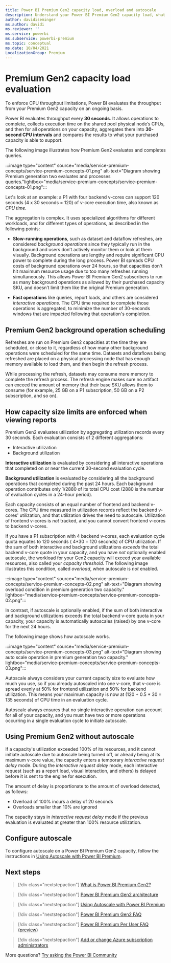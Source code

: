 ```yaml
---
title: Power BI Premium Gen2 capacity load, overload and autoscale
description: Understand your Power BI Premium Gen2 capacity load, what overload means and how to autoscale.
author: davidiseminger
ms.author: davidi
ms.reviewer: ''
ms.service: powerbi
ms.subservice: powerbi-premium
ms.topic: conceptual
ms.date: 10/04/2021
LocalizationGroup: Premium
---
```


# Premium Gen2 capacity load evaluation

To enforce CPU throughput limitations, Power BI evaluates the throughput from your Premium Gen2 capacity on an ongoing basis.

Power BI evaluates throughput every **30 seconds**. It allows operations to complete, collects execution time on the shared pool physical node’s CPUs, and then for all operations on your capacity, aggregates them into **30-second CPU intervals** and compares the results to what your purchased capacity is able to support.

The following image illustrates how Premium Gen2 evaluates and completes queries.

:::image type="content" source="media/service-premium-concepts/service-premium-concepts-01.png" alt-text="Diagram showing Premium generation two evaluates and processes queries."lightbox="media/service-premium-concepts/service-premium-concepts-01.png":::

Let's look at an example: a P1 with four backend v-cores can support 120 seconds (4 x 30 seconds = 120) of v-core execution time, also known as *CPU time*. 

The aggregation is complex. It uses specialized algorithms for different workloads, and for different types of operations, as described in the following points:

* **Slow-running operations**, such as dataset and dataflow refreshes, are considered *background operations* since they typically run in the background and users don’t actively monitor them or look at them visually. Background operations are lengthy and require significant CPU power to complete during the long process. Power BI spreads CPU costs of background operations over 24 hours, so that capacities don't hit maximum resource usage due to too many refreshes running simultaneously. This allows Power BI Premium Gen2 subscribers to run as many background operations as allowed by their purchased capacity SKU, and doesn’t limit them like the original Premium generation.

* **Fast operations** like queries, report loads, and others are considered *interactive operations*. The CPU time required to complete those operations is aggregated, to minimize the number of 30-seconds windows that are impacted following that operation's completion.

## Premium Gen2 background operation scheduling

Refreshes are run on Premium Gen2 capacities at the time they are scheduled, or close to it, regardless of how many other background operations were scheduled for the same time. Datasets and dataflows being refreshed are placed on a physical processing node that has enough memory available to load them, and then begin the refresh process. 

While processing the refresh, datasets may consume more memory to complete the refresh process. The refresh engine makes sure no artifact can exceed the amount of memory that their base SKU allows them to consume (for example, 25 GB on a P1 subscription, 50 GB on a P2 subscription, and so on).

## How capacity size limits are enforced when viewing reports

Premium Gen2 evaluates utilization by aggregating utilization records every 30 seconds. Each evaluation consists of 2 different aggregations:
* Interactive utilization
* Background utilization

**Interactive utilization** is evaluated by considering all interactive operations that completed on or near the current 30-second evaluation cycle.

**Background utilization** is evaluated by considering all the background operations that completed during the past 24 hours. Each background operation contributes only 1/2880 of its total CPU cost (2880 is the number of evaluation cycles in a 24-hour period).

Each capacity consists of an equal number of frontend and backend v-cores. The CPU time measured in utilization records reflect the backend v-cores' utilization, and that utilization drives the need to autoscale. Utilization of frontend v-cores is *not* tracked, and you cannot convert frontend v-cores to backend v-cores.

If you have a P1 subscription with 4 backend v-cores, each evaluation cycle quota equates to 120 seconds ( 4*30 = 120 seconds) of CPU utilization. If the sum of both interactive and background utilizations *exceeds* the total backend v-core quote in your capacity, and you have *not* optionally enabled autoscale, the workload for your Gen2 capacity will exceed your available resources, also called your *capacity threshold*. The following image illustrates this condition, called *overload*, when autoscale is *not* enabled.

:::image type="content" source="media/service-premium-concepts/service-premium-concepts-02.png" alt-text="Diagram showing overload condition in premium generation two capacity." lightbox="media/service-premium-concepts/service-premium-concepts-02.png":::

In contrast, if autoscale is optionally enabled, if the sum of both interactive and background utilizations exceeds the total backend v-core quota in your capacity, your capacity is automatically autoscales (raised) by one v-core for the next 24 hours.

The following image shows how autoscale works.

:::image type="content" source="media/service-premium-concepts/service-premium-concepts-03.png" alt-text="Diagram showing auto scale operation in premium generation two capacity." lightbox="media/service-premium-concepts/service-premium-concepts-03.png":::

Autoscale always considers your current capacity size to evaluate how much you use, so if you already autoscaled into one v-core, that v-core is spread evenly at 50% for frontend utilization and 50% for backend utilization. This means your maximum capacity is now at (120 + 0.5 * 30 = 135 seconds) of CPU time in an evaluation cycle.

Autoscale always ensures that no single interactive operation can account for all of your capacity, and you must have two or more operations occurring in a single evaluation cycle to initiate autoscale.

## Using Premium Gen2 without autoscale

If a capacity's utilization exceeded 100% of its resources, and it cannot initiate autoscale due to autoscale being turned off, or already being at its maximum v-core value, the capacity enters a temporary *interactive request delay* mode. During the *interactive request delay* mode, each interactive request (such as a report load, visual interaction, and others) is delayed before it is sent to the engine for execution. 

The amount of delay is proportionate to the amount of overload detected, as follows:
* Overload of 100% incurs a delay of 20 seconds
* Overloads smaller than 10% are ignored

The capacity stays in *interactive request delay* mode if the previous evaluation is evaluated at greater than 100% resource utilization.

## Configure autoscale

To configure autoscale on a Power BI Premium Gen2 capacity, follow the instructions in [Using Autoscale with Power BI Premium](service-premium-auto-scale.md).

## Next steps

>[!div class="nextstepaction"]
>[What is Power BI Premium Gen2?](service-premium-gen2-what-is.md)

>[!div class="nextstepaction"]
>[Power BI Premium Gen2 architecture](service-premium-architecture.md)

>[!div class="nextstepaction"]
>[Using Autoscale with Power BI Premium](service-premium-auto-scale.md)

>[!div class="nextstepaction"]
>[Power BI Premium Gen2 FAQ](service-premium-gen2-faq.yml)

>[!div class="nextstepaction"]
>[Power BI Premium Per User FAQ (preview)](service-premium-per-user-faq.yml)

>[!div class="nextstepaction"]
>[Add or change Azure subscription administrators](/azure/cost-management-billing/manage/add-change-subscription-administrator)

More questions? [Try asking the Power BI Community](https://community.powerbi.com/)
